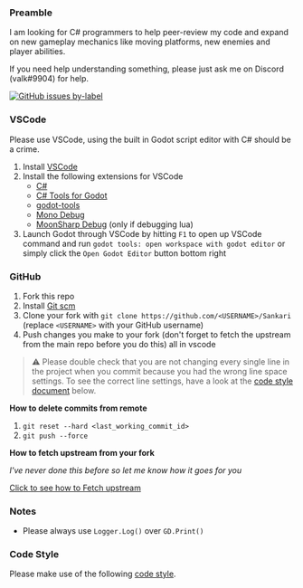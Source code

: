 ### Preamble
I am looking for C# programmers to help peer-review my code and expand on new gameplay mechanics like moving platforms, new enemies and player abilities.

If you need help understanding something, please just ask me on Discord (valk#9904) for help.

[![GitHub issues by-label](https://img.shields.io/github/issues/Valks-Games/sankari/coding?color=black)](https://github.com/Valks-Games/sankari/issues?q=is%3Aissue+is%3Aopen+label%3Acoding)

### VSCode
Please use VSCode, using the built in Godot script editor with C# should be a crime.
1. Install [VSCode](https://code.visualstudio.com)
2. Install the following extensions for VSCode
    - [C#](https://marketplace.visualstudio.com/items?itemName=ms-dotnettools.csharp)
    - [C# Tools for Godot](https://marketplace.visualstudio.com/items?itemName=neikeq.godot-csharp-vscode)
    - [godot-tools](https://marketplace.visualstudio.com/items?itemName=geequlim.godot-tools)
    - [Mono Debug](https://marketplace.visualstudio.com/items?itemName=ms-vscode.mono-debug)
    - [MoonSharp Debug](https://marketplace.visualstudio.com/items?itemName=xanathar.moonsharp-debug) (only if debugging lua)
3. Launch Godot through VSCode by hitting `F1` to open up VSCode command and run `godot tools: open workspace with godot editor` or simply click the `Open Godot Editor` button bottom right

### GitHub
1. Fork this repo
2. Install [Git scm](https://git-scm.com/downloads)
3. Clone your fork with `git clone https://github.com/<USERNAME>/Sankari` (replace `<USERNAME>` with your GitHub username)
4. Push changes you make to your fork (don't forget to fetch the upstream from the main repo before you do this) all in vscode

> ⚠️ Please double check that you are not changing every single line in the project when you commit because you had the wrong line space settings. To see the correct line settings, have a look at the [code style document](#code-style) below.

**How to delete commits from remote**
1. `git reset --hard <last_working_commit_id>`
2. `git push --force`

**How to fetch upstream from your fork**

*I've never done this before so let me know how it goes for you*

[Click to see how to Fetch upstream](https://user-images.githubusercontent.com/6277739/187052216-c8ca5c25-7e8c-4239-9da8-2205b6fc2f00.png)

### Notes
- Please always use `Logger.Log()` over `GD.Print()`

### Code Style
Please make use of the following [code style](https://github.com/GodotModules/GodotModulesCSharp/blob/main/.github/FORMATTING_GUIDELINES.md).
